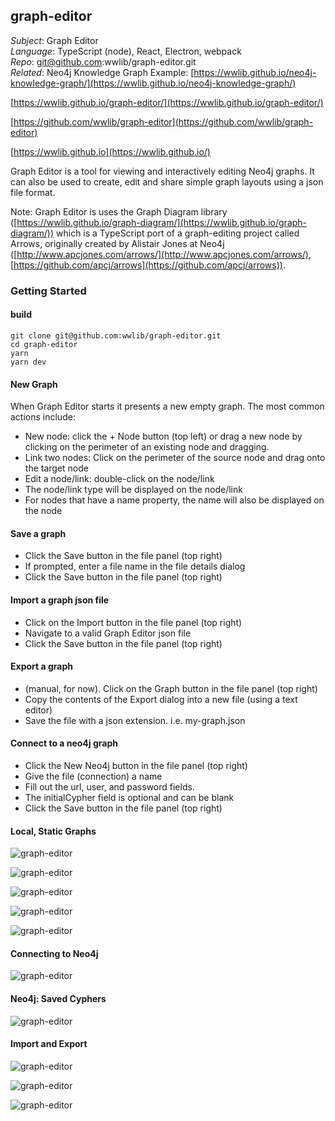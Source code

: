 ## graph-editor

*Subject*: Graph Editor  
*Language*: TypeScript (node), React, Electron, webpack  
*Repo*: git@github.com:wwlib/graph-editor.git  
*Related*: Neo4j Knowledge Graph Example: [https://wwlib.github.io/neo4j-knowledge-graph/](https://wwlib.github.io/neo4j-knowledge-graph/)

[https://wwlib.github.io/graph-editor/](https://wwlib.github.io/graph-editor/)

[https://github.com/wwlib/graph-editor](https://github.com/wwlib/graph-editor)

[https://wwlib.github.io](https://wwlib.github.io/)

Graph Editor is a tool for viewing and interactively editing Neo4j graphs. It can also be used to create, edit and share simple graph layouts using a json file format.

Note: Graph Editor is uses the Graph Diagram library ([https://wwlib.github.io/graph-diagram/](https://wwlib.github.io/graph-diagram/)) which is a TypeScript port of a graph-editing project called Arrows, originally created by Alistair Jones at Neo4j ([http://www.apcjones.com/arrows/](http://www.apcjones.com/arrows/), [https://github.com/apcj/arrows](https://github.com/apcj/arrows)).

<!--
### Overview

Overview video (YouTube): [https://www.youtube.com/embed/YFRiWiZJPkU](https://www.youtube.com/embed/pEps_xaUWVo)
-->

### Getting Started

#### build

```
git clone git@github.com:wwlib/graph-editor.git
cd graph-editor
yarn
yarn dev
```

#### New Graph

When Graph Editor starts it presents a new empty graph. The most common actions include:
- New node: click the + Node button (top left) or drag a new node by clicking on the perimeter of an existing node and dragging.
- Link two nodes: Click on the perimeter of the source node and drag onto the target node
- Edit a node/link: double-click on the node/link
 - The node/link type will be displayed on the node/link
 - For nodes that have a name property, the name will also be displayed on the node

#### Save a graph
- Click the Save button in the file panel (top right)
 - If prompted, enter a file name in the file details dialog
 - Click the Save button in the file panel (top right)

#### Import a graph json file
- Click on the Import button in the file panel (top right)
 - Navigate to a valid Graph Editor json file
 - Click the Save button in the file panel (top right)

#### Export a graph
- (manual, for now). Click on the Graph button in the file panel (top right)
 - Copy the contents of the Export dialog into a new file (using a text editor)
 - Save the file with a json extension. i.e. my-graph.json

#### Connect to a neo4j graph

- Click the New Neo4j button in the file panel (top right)
 - Give the file (connection) a name
 - Fill out the url, user, and password fields.
 - The initialCypher field is optional and can be blank
 - Click the Save button in the file panel (top right)

#### Local, Static Graphs

![graph-editor](./img/graph-editor-animals.png)

![graph-editor](./img/graph-editor-new.png)

![graph-editor](./img/graph-editor-edit-node.png)

![graph-editor](./img/graph-editor-edit-relationship.png)

![graph-editor](./img/graph-editor-save.png)


#### Connecting to Neo4j

![graph-editor](./img/graph-editor-neo4j-new.png)

#### Neo4j: Saved Cyphers

![graph-editor](./img/graph-editor-animals-IS_A-neo-saved.png)


#### Import and Export

![graph-editor](./img/graph-editor-export-graph.png)

![graph-editor](./img/graph-editor-export-cypher.png)

![graph-editor](./img/graph-editor-edit-css.png)
